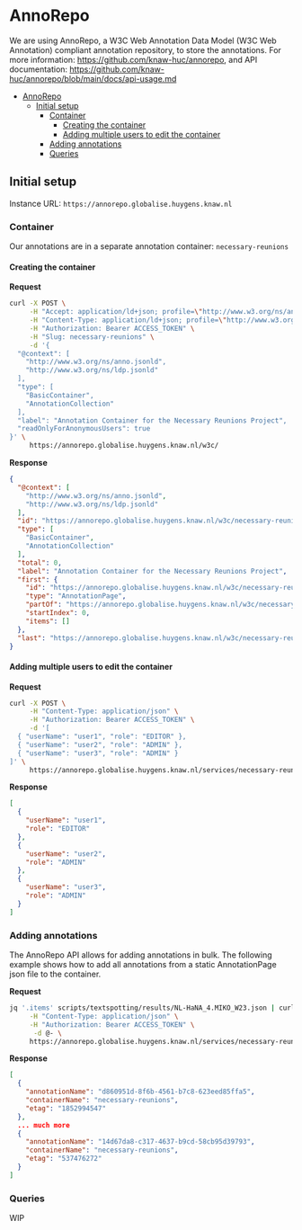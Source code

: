 # AnnoRepo

We are using AnnoRepo, a W3C Web Annotation Data Model (W3C Web Annotation) compliant annotation repository, to store the annotations. For more information: https://github.com/knaw-huc/annorepo, and API documentation: https://github.com/knaw-huc/annorepo/blob/main/docs/api-usage.md

- [AnnoRepo](#annorepo)
  - [Initial setup](#initial-setup)
    - [Container](#container)
      - [Creating the container](#creating-the-container)
      - [Adding multiple users to edit the container](#adding-multiple-users-to-edit-the-container)
    - [Adding annotations](#adding-annotations)
    - [Queries](#queries)


## Initial setup

Instance URL: `https://annorepo.globalise.huygens.knaw.nl`

### Container
Our annotations are in a separate annotation container: `necessary-reunions`

#### Creating the container

**Request**

```bash
curl -X POST \
     -H "Accept: application/ld+json; profile=\"http://www.w3.org/ns/anno.jsonld\"" \
     -H "Content-Type: application/ld+json; profile=\"http://www.w3.org/ns/anno.jsonld\"" \
     -H "Authorization: Bearer ACCESS_TOKEN" \
     -H "Slug: necessary-reunions" \
     -d '{
  "@context": [
    "http://www.w3.org/ns/anno.jsonld",
    "http://www.w3.org/ns/ldp.jsonld"
  ],
  "type": [
    "BasicContainer",
    "AnnotationCollection"
  ],
  "label": "Annotation Container for the Necessary Reunions Project",
  "readOnlyForAnonymousUsers": true
}' \
     https://annorepo.globalise.huygens.knaw.nl/w3c/
```

**Response**

```json
{
  "@context": [
    "http://www.w3.org/ns/anno.jsonld",
    "http://www.w3.org/ns/ldp.jsonld"
  ],
  "id": "https://annorepo.globalise.huygens.knaw.nl/w3c/necessary-reunions/",
  "type": [
    "BasicContainer",
    "AnnotationCollection"
  ],
  "total": 0,
  "label": "Annotation Container for the Necessary Reunions Project",
  "first": {
    "id": "https://annorepo.globalise.huygens.knaw.nl/w3c/necessary-reunions/?page=0",
    "type": "AnnotationPage",
    "partOf": "https://annorepo.globalise.huygens.knaw.nl/w3c/necessary-reunions/",
    "startIndex": 0,
    "items": []
  },
  "last": "https://annorepo.globalise.huygens.knaw.nl/w3c/necessary-reunions/?page=0"
}
```

#### Adding multiple users to edit the container

**Request**

```bash
curl -X POST \
     -H "Content-Type: application/json" \
     -H "Authorization: Bearer ACCESS_TOKEN" \
     -d '[
  { "userName": "user1", "role": "EDITOR" },
  { "userName": "user2", "role": "ADMIN" },
  { "userName": "user3", "role": "ADMIN" }
]' \
     https://annorepo.globalise.huygens.knaw.nl/services/necessary-reunions/users
```

**Response**

```json
[
  {
    "userName": "user1",
    "role": "EDITOR"
  },
  {
    "userName": "user2",
    "role": "ADMIN"
  },
  {
    "userName": "user3",
    "role": "ADMIN"
  }
]
```

### Adding annotations
The AnnoRepo API allows for adding annotations in bulk. The following example shows how to add all annotations from a static AnnotationPage json file to the container. 

**Request**

<!-- POST https://annorepo.globalise.huygens.knaw.nl/services/necessary-reunions/annotations-batch HTTP/1.1
Content-Type: application/json -->

```bash
jq '.items' scripts/textspotting/results/NL-HaNA_4.MIKO_W23.json | curl -X POST \
     -H "Content-Type: application/json" \
     -H "Authorization: Bearer ACCESS_TOKEN" \
      -d @- \
     https://annorepo.globalise.huygens.knaw.nl/services/necessary-reunions/annotations-batch
```

**Response**

```json
[
  {
    "annotationName": "d860951d-8f6b-4561-b7c8-623eed85ffa5",
    "containerName": "necessary-reunions",
    "etag": "1852994547"
  },
  ... much more
  {
    "annotationName": "14d67da8-c317-4637-b9cd-58cb95d39793",
    "containerName": "necessary-reunions",
    "etag": "537476272"
  }
]
```

### Queries

WIP
